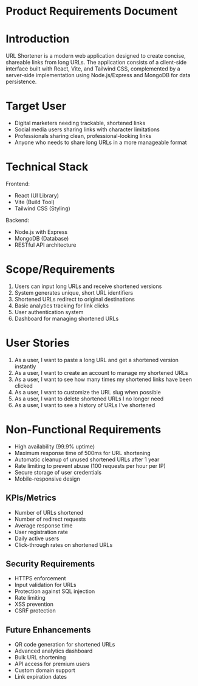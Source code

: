 # **Product Requirements Document**

# **Introduction**

URL Shortener is a modern web application designed to create concise, shareable links from long URLs. The application consists of a client-side interface built with React, Vite, and Tailwind CSS, complemented by a server-side implementation using Node.js/Express and MongoDB for data persistence.

# **Target User**

* Digital marketers needing trackable, shortened links
* Social media users sharing links with character limitations
* Professionals sharing clean, professional-looking links
* Anyone who needs to share long URLs in a more manageable format

# **Technical Stack**

Frontend:
* React (UI Library)
* Vite (Build Tool)
* Tailwind CSS (Styling)

Backend:
* Node.js with Express
* MongoDB (Database)
* RESTful API architecture

# **Scope/Requirements**

1. Users can input long URLs and receive shortened versions
2. System generates unique, short URL identifiers
3. Shortened URLs redirect to original destinations
4. Basic analytics tracking for link clicks
5. User authentication system
6. Dashboard for managing shortened URLs

# **User Stories**

1. As a user, I want to paste a long URL and get a shortened version instantly
2. As a user, I want to create an account to manage my shortened URLs
3. As a user, I want to see how many times my shortened links have been clicked
4. As a user, I want to customize the URL slug when possible
5. As a user, I want to delete shortened URLs I no longer need
6. As a user, I want to see a history of URLs I've shortened

# **Non-Functional Requirements**

* High availability (99.9% uptime)
* Maximum response time of 500ms for URL shortening
* Automatic cleanup of unused shortened URLs after 1 year
* Rate limiting to prevent abuse (100 requests per hour per IP)
* Secure storage of user credentials
* Mobile-responsive design

## **KPIs/Metrics**

* Number of URLs shortened
* Number of redirect requests
* Average response time
* User registration rate
* Daily active users
* Click-through rates on shortened URLs

## **Security Requirements**

* HTTPS enforcement
* Input validation for URLs
* Protection against SQL injection
* Rate limiting
* XSS prevention
* CSRF protection

## **Future Enhancements**

* QR code generation for shortened URLs
* Advanced analytics dashboard
* Bulk URL shortening
* API access for premium users
* Custom domain support
* Link expiration dates

